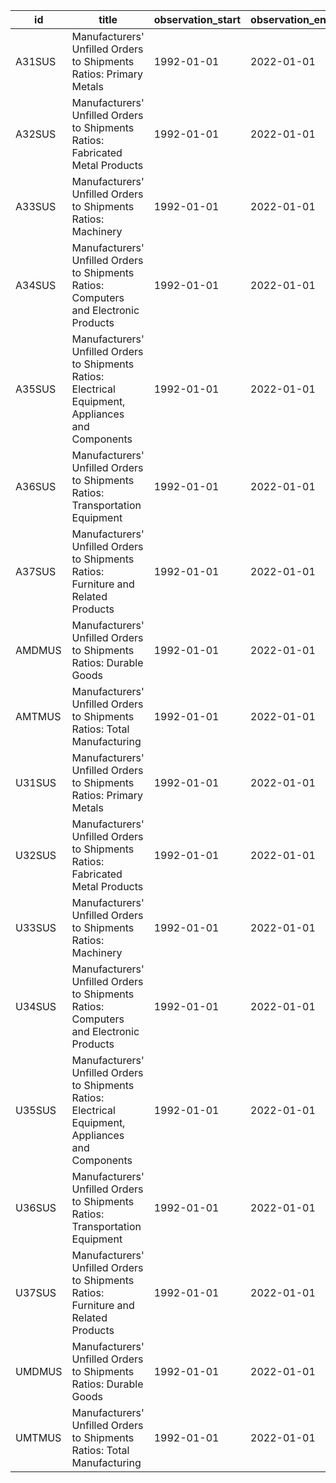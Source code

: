 | id     | title                                                                                               | observation_start   | observation_end   |
|--------|-----------------------------------------------------------------------------------------------------|---------------------|-------------------|
| A31SUS | Manufacturers' Unfilled Orders to Shipments Ratios: Primary Metals                                  | 1992-01-01          | 2022-01-01        |
| A32SUS | Manufacturers' Unfilled Orders to Shipments Ratios: Fabricated Metal Products                       | 1992-01-01          | 2022-01-01        |
| A33SUS | Manufacturers' Unfilled Orders to Shipments Ratios: Machinery                                       | 1992-01-01          | 2022-01-01        |
| A34SUS | Manufacturers' Unfilled Orders to Shipments Ratios: Computers and Electronic Products               | 1992-01-01          | 2022-01-01        |
| A35SUS | Manufacturers' Unfilled Orders to Shipments Ratios: Electrical Equipment, Appliances and Components | 1992-01-01          | 2022-01-01        |
| A36SUS | Manufacturers' Unfilled Orders to Shipments Ratios: Transportation Equipment                        | 1992-01-01          | 2022-01-01        |
| A37SUS | Manufacturers' Unfilled Orders to Shipments Ratios: Furniture and Related Products                  | 1992-01-01          | 2022-01-01        |
| AMDMUS | Manufacturers' Unfilled Orders to Shipments Ratios: Durable Goods                                   | 1992-01-01          | 2022-01-01        |
| AMTMUS | Manufacturers' Unfilled Orders to Shipments Ratios: Total Manufacturing                             | 1992-01-01          | 2022-01-01        |
| U31SUS | Manufacturers' Unfilled Orders to Shipments Ratios: Primary Metals                                  | 1992-01-01          | 2022-01-01        |
| U32SUS | Manufacturers' Unfilled Orders to Shipments Ratios: Fabricated Metal Products                       | 1992-01-01          | 2022-01-01        |
| U33SUS | Manufacturers' Unfilled Orders to Shipments Ratios: Machinery                                       | 1992-01-01          | 2022-01-01        |
| U34SUS | Manufacturers' Unfilled Orders to Shipments Ratios: Computers and Electronic Products               | 1992-01-01          | 2022-01-01        |
| U35SUS | Manufacturers' Unfilled Orders to Shipments Ratios: Electrical Equipment, Appliances and Components | 1992-01-01          | 2022-01-01        |
| U36SUS | Manufacturers' Unfilled Orders to Shipments Ratios: Transportation Equipment                        | 1992-01-01          | 2022-01-01        |
| U37SUS | Manufacturers' Unfilled Orders to Shipments Ratios: Furniture and Related Products                  | 1992-01-01          | 2022-01-01        |
| UMDMUS | Manufacturers' Unfilled Orders to Shipments Ratios: Durable Goods                                   | 1992-01-01          | 2022-01-01        |
| UMTMUS | Manufacturers' Unfilled Orders to Shipments Ratios: Total Manufacturing                             | 1992-01-01          | 2022-01-01        |